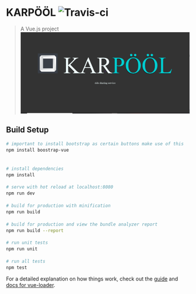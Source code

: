 # KARPÖÖL ![Travis-ci](https://travis-ci.com/ECSE321-Fall2018/t14-web.svg?token=s9wt5vK6yqsBSVx5Xszv&branch=master)

> A Vue.js project
![Splash](src/img/splash.PNG)
## Build Setup

``` bash
# important to install bootstrap as certain buttons make use of this
npm install boostrap-vue


# install dependencies
npm install

# serve with hot reload at localhost:8080
npm run dev

# build for production with minification
npm run build

# build for production and view the bundle analyzer report
npm run build --report

# run unit tests
npm run unit

# run all tests
npm test
```

For a detailed explanation on how things work, check out the [guide](http://vuejs-templates.github.io/webpack/) and [docs for vue-loader](http://vuejs.github.io/vue-loader).
